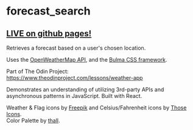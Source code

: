 # forecast_search  

## [LIVE on github pages!](https://realfakedoors.github.io/forecast_search/)  

Retrieves a forecast based on a user's chosen location.  

Uses the [OpenWeatherMap API](https://openweathermap.org/api), and the [Bulma CSS framework](https://bulma.io/).  

Part of The Odin Project:  
https://www.theodinproject.com/lessons/weather-app  

Demonstrates an understanding of utilizing 3rd-party APIs and asynchronous patterns in JavaScript. Built with React.  

Weather & Flag icons by [Freepik](https://www.flaticon.com/authors/freepik) and Celsius/Fahrenheit icons by [Those Icons](https://www.flaticon.com/authors/those-icons).  
Color Palette by [thall](https://www.colourlovers.com/lover/thall).  